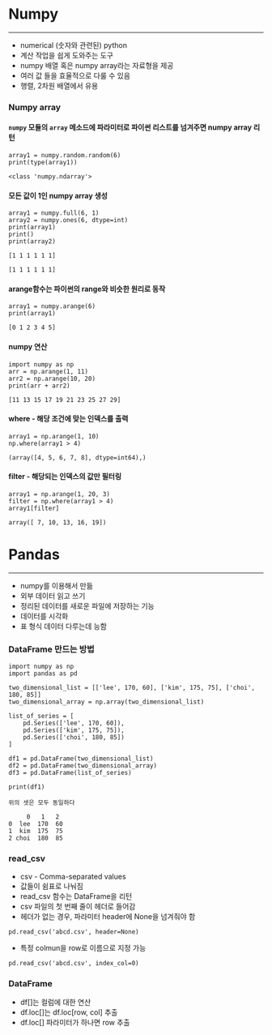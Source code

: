 
# Numpy
---

- numerical (숫자와 관련된)  python
- 계산 작업을 쉽게 도와주는 도구 
- numpy 배열 혹은 numpy array라는 자료형을 제공
- 여러 값 들을 효율적으로 다룰 수 있음
- 행렬, 2차원 배열에서 유용


### Numpy array
#### `numpy` 모듈의 `array` 메소드에 파라미터로 파이썬 리스트를 넘겨주면 numpy array 리턴

```terminal
array1 = numpy.random.random(6)
print(type(array1))
```
`<class 'numpy.ndarray'>`


#### 모든 값이 1인 numpy array 생성
```terminal
array1 = numpy.full(6, 1) 
array2 = numpy.ones(6, dtype=int) 
print(array1) 
print()
print(array2)
```
`[1 1 1 1 1 1]`

`[1 1 1 1 1 1]`


#### arange함수는 파이썬의 range와 비슷한 원리로 동작
```terminal
array1 = numpy.arange(6)
print(array1)
```
`[0 1 2 3 4 5]`


#### numpy 연산
```terminal
import numpy as np
arr = np.arange(1, 11)
arr2 = np.arange(10, 20)
print(arr + arr2)
```
`[11 13 15 17 19 21 23 25 27 29]`


#### where - 해당 조건에 맞는 인덱스를 출력
```terminal
array1 = np.arange(1, 10)
np.where(array1 > 4) 
```
`(array([4, 5, 6, 7, 8], dtype=int64),)`


#### filter - 해당되는 인덱스의 값만 필터링
```terminal
array1 = np.arange(1, 20, 3)
filter = np.where(array1 > 4) 
array1[filter]
```
`array([ 7, 10, 13, 16, 19])`



# Pandas

---

- numpy를 이용해서 만듦
- 외부 데이터 읽고 쓰기
- 정리된 데이터를 새로운 파일에 저장하는 기능
- 데이터를 시각화
- 표 형식 데이터 다루는데 능함


### DataFrame 만드는 방법
```terminal
import numpy as np
import pandas as pd

two_dimensional_list = [['lee', 170, 60], ['kim', 175, 75], ['choi', 180, 85]]
two_dimensional_array = np.array(two_dimensional_list)

list_of_series = [
    pd.Series(['lee', 170, 60]),
    pd.Series(['kim', 175, 75]),
    pd.Series(['choi', 180, 85])
]

df1 = pd.DataFrame(two_dimensional_list)
df2 = pd.DataFrame(two_dimensional_array)
df3 = pd.DataFrame(list_of_series)

print(df1)
```
`위의 셋은 모두 동일하다`
```terminal
     0   1   2
0  lee  170  60
1  kim  175  75
2 choi  180  85
```

### read_csv
- csv - Comma-separated values
- 값들이 쉼표로 나눠짐
- read_csv 함수는 DataFrame을 리턴
- csv 파일의 첫 번째 줄이 헤더로 들어감
- 헤더가 없는 경우, 파라미터 header에 None을 넘겨줘야 함

`pd.read_csv('abcd.csv', header=None)`

- 특정 colmun을 row로 이름으로 지정 가능

`pd.read_csv('abcd.csv', index_col=0)`


### DataFrame
- df[]는 컬럼에 대한 연산
- df.loc[]는 df.loc[row, col] 추출
- df.loc[] 파라미터가 하나면 row 추출


